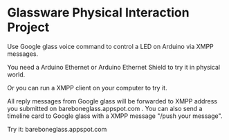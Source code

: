 Glassware Physical Interaction Project
========================

Use Google glass voice command to control a LED on Arduino via XMPP messages.

You need a Arduino Ethernet or Arduino Ethernet Shield to try it in physical world.

Or you can run a XMPP client on your computer to try it.

All reply messages from Google glass will be forwarded to XMPP address you submitted on bareboneglass.appspot.com .
You can also send a timeline card to Google glass with a XMPP message "/push your message".

Try it: bareboneglass.appspot.com
